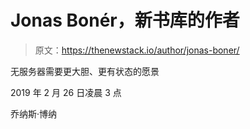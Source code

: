 # Jonas Bonér，新书库的作者

> 原文：<https://thenewstack.io/author/jonas-boner/>

无服务器需要更大胆、更有状态的愿景

2019 年 2 月 26 日凌晨 3 点

乔纳斯·博纳